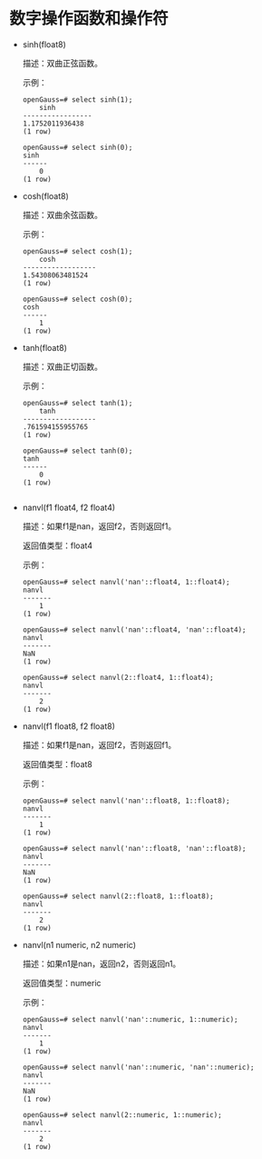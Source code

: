 # 数字操作函数和操作符

-   sinh(float8)

    描述：双曲正弦函数。

    示例：

    ```
    openGauss=# select sinh(1);
        sinh
    -----------------
    1.1752011936438
    (1 row)

    openGauss=# select sinh(0);
    sinh
    ------
        0
    (1 row)

    ```

-   cosh(float8)

    描述：双曲余弦函数。

    示例：

    ```
    openGauss=# select cosh(1);
        cosh
    ------------------
    1.54308063481524
    (1 row)

    openGauss=# select cosh(0);
    cosh
    ------
        1
    (1 row)

    ```

-   tanh(float8)

    描述：双曲正切函数。

    示例：

    ```
    openGauss=# select tanh(1);
        tanh
    ------------------
    .761594155955765
    (1 row)

    openGauss=# select tanh(0);
    tanh
    ------
        0
    (1 row)


    ```

-   nanvl(f1 float4, f2 float4)

    描述：如果f1是nan，返回f2，否则返回f1。

    返回值类型：float4

    示例：

    ```
    openGauss=# select nanvl('nan'::float4, 1::float4);
    nanvl
    -------
        1
    (1 row)

    openGauss=# select nanvl('nan'::float4, 'nan'::float4);
    nanvl
    -------
    NaN
    (1 row)

    openGauss=# select nanvl(2::float4, 1::float4);
    nanvl
    -------
        2
    (1 row)

    ```

-   nanvl(f1 float8, f2 float8)

    描述：如果f1是nan，返回f2，否则返回f1。

    返回值类型：float8

    示例：

    ```
    openGauss=# select nanvl('nan'::float8, 1::float8);
    nanvl
    -------
        1
    (1 row)

    openGauss=# select nanvl('nan'::float8, 'nan'::float8);
    nanvl
    -------
    NaN
    (1 row)

    openGauss=# select nanvl(2::float8, 1::float8);
    nanvl
    -------
        2
    (1 row)

    ```

-   nanvl(n1 numeric, n2 numeric)

    描述：如果n1是nan，返回n2，否则返回n1。

    返回值类型：numeric

    示例：

    ```
    openGauss=# select nanvl('nan'::numeric, 1::numeric);
    nanvl
    -------
        1
    (1 row)

    openGauss=# select nanvl('nan'::numeric, 'nan'::numeric);
    nanvl
    -------
    NaN
    (1 row)

    openGauss=# select nanvl(2::numeric, 1::numeric);
    nanvl
    -------
        2
    (1 row)

    ```
